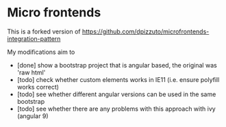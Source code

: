 # Micro frontends

This is a forked version of https://github.com/dpizzuto/microfrontends-integration-pattern

My modifications aim to 
 - [done] show a bootstrap project that is angular based, the original was 'raw html'
 - [todo] check whether custom elements works in IE11 (i.e. ensure polyfill works correct)
 - [todo] see whether different angular versions can be used in the same bootstrap
 - [todo] see whether there are any problems with this approach with ivy (angular 9)
